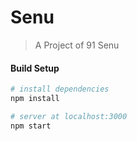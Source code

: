 # Senu

> A Project of 91 Senu

#### Build Setup

``` bash
# install dependencies
npm install

# server at localhost:3000
npm start

```
